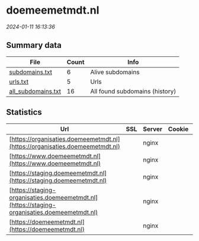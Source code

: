 # doemeemetmdt.nl
*2024-01-11 16:13:36*
## Summary data


| File       | Count | Info |
|------------|-------|------|
|[subdomains.txt](/data/doemeemetmdt.nl/subdomains.txt)|6|Alive subdomains|
|[urls.txt](/data/doemeemetmdt.nl/urls.txt)|5|Urls|
|[all_subdomains.txt](/data/doemeemetmdt.nl/all_subdomains.txt)|16|All found subdomains (history)|


## Statistics


| Url | SSL | Server | Cookie | HSTS | CSP | XFO | XXP | RP | Tech |Title |
|------------|-------|------|------|------|------|------|------|------|------|------|
|[https://organisaties.doemeemetmdt.nl](https://organisaties.doemeemetmdt.nl)| |nginx| |:white_check_mark: | | :white_check_mark: | :white_check_mark: | :white_check_mark: |HSTS Nginx|Aan welke MDT do...|
|[https://www.doemeemetmdt.nl](https://www.doemeemetmdt.nl)| |nginx| |:white_check_mark: | | :white_check_mark: | :white_check_mark: | :white_check_mark: |HSTS Nginx|Aan welke MDT do...|
|[https://staging.doemeemetmdt.nl](https://staging.doemeemetmdt.nl)| |nginx| | | | | | :white_check_mark: |Basic Nginx|401 Authorizatio...|
|[https://staging-organisaties.doemeemetmdt.nl](https://staging-organisaties.doemeemetmdt.nl)| |nginx| | | | | | :white_check_mark: |Basic Nginx|401 Authorizatio...|
|[https://doemeemetmdt.nl](https://doemeemetmdt.nl)| |nginx| |:white_check_mark: | | :white_check_mark: | :white_check_mark: | :white_check_mark: |HSTS Nginx|301 Moved Perman...|